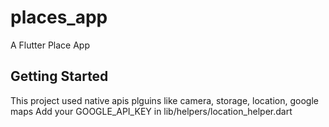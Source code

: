 # places_app

A Flutter Place App

## Getting Started

This project used native apis plguins like camera, storage, location, google maps
Add your GOOGLE_API_KEY in lib/helpers/location_helper.dart
